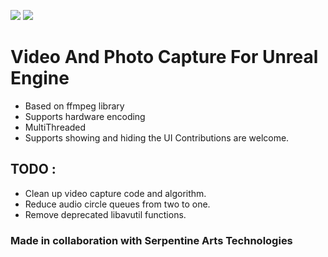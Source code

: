 ![](https://img.shields.io/badge/Status-Under%20Development-red) ![](https://img.shields.io/badge/Contribution-Help%20Needed-blue)
# Video And Photo Capture For Unreal Engine

- Based on ffmpeg library
- Supports hardware encoding
- MultiThreaded
- Supports showing and hiding the UI
Contributions are welcome.

## TODO : 
- Clean up video capture code and algorithm.
- Reduce audio circle queues from two to one.
- Remove deprecated libavutil functions.
### Made in collaboration with Serpentine Arts Technologies